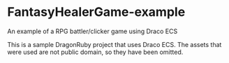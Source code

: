 # FantasyHealerGame-example
An example of a RPG battler/clicker game using Draco ECS

This is a sample DragonRuby project that uses Draco ECS. The assets that were used are not public domain, so they have been omitted.
